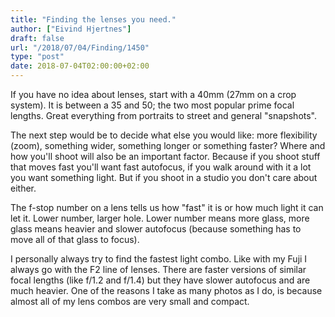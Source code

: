 ```yaml
---
title: "Finding the lenses you need."
author: ["Eivind Hjertnes"]
draft: false
url: "/2018/07/04/Finding/1450"
type: "post"
date: 2018-07-04T02:00:00+02:00
---
```


If you have no idea about lenses, start with a 40mm (27mm on a crop
system). It is between a 35 and 50; the two most popular prime focal
lengths. Great everything from portraits to street and general
"snapshots".

The next step would be to decide what else you would like: more
flexibility (zoom), something wider, something longer or something
faster? Where and how you'll shoot will also be an important factor.
Because if you shoot stuff that moves fast you'll want fast autofocus,
if you walk around with it a lot you want something light. But if you
shoot in a studio you don't care about either.

The f-stop number on a lens tells us how "fast" it is or how much light
it can let it. Lower number, larger hole. Lower number means more glass,
more glass means heavier and slower autofocus (because something has to
move all of that glass to focus).

I personally always try to find the fastest light combo. Like with my
Fuji I always go with the F2 line of lenses. There are faster versions
of similar focal lengths (like f/1.2 and f/1.4) but they have slower
autofocus and are much heavier. One of the reasons I take as many photos
as I do, is because almost all of my lens combos are very small and
compact.
